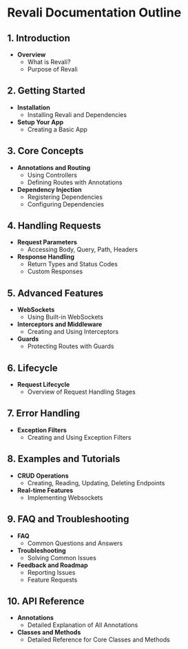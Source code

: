 # Revali Documentation Outline

## 1. Introduction

-   **Overview**
    -   What is Revali?
    -   Purpose of Revali

## 2. Getting Started

-   **Installation**
    -   Installing Revali and Dependencies
-   **Setup Your App**
    -   Creating a Basic App

## 3. Core Concepts

-   **Annotations and Routing**
    -   Using Controllers
    -   Defining Routes with Annotations
-   **Dependency Injection**
    -   Registering Dependencies
    -   Configuring Dependencies

## 4. Handling Requests

-   **Request Parameters**
    -   Accessing Body, Query, Path, Headers
-   **Response Handling**
    -   Return Types and Status Codes
    -   Custom Responses

## 5. Advanced Features

-   **WebSockets**
    -   Using Built-in WebSockets
-   **Interceptors and Middleware**
    -   Creating and Using Interceptors
-   **Guards**
    -   Protecting Routes with Guards

## 6. Lifecycle

-   **Request Lifecycle**
    -   Overview of Request Handling Stages

## 7. Error Handling

-   **Exception Filters**
    -   Creating and Using Exception Filters

## 8. Examples and Tutorials

-   **CRUD Operations**
    -   Creating, Reading, Updating, Deleting Endpoints
-   **Real-time Features**
    -   Implementing Websockets

## 9. FAQ and Troubleshooting

-   **FAQ**
    -   Common Questions and Answers
-   **Troubleshooting**
    -   Solving Common Issues
-   **Feedback and Roadmap**
    -   Reporting Issues
    -   Feature Requests

## 10. API Reference

-   **Annotations**
    -   Detailed Explanation of All Annotations
-   **Classes and Methods**
    -   Detailed Reference for Core Classes and Methods

